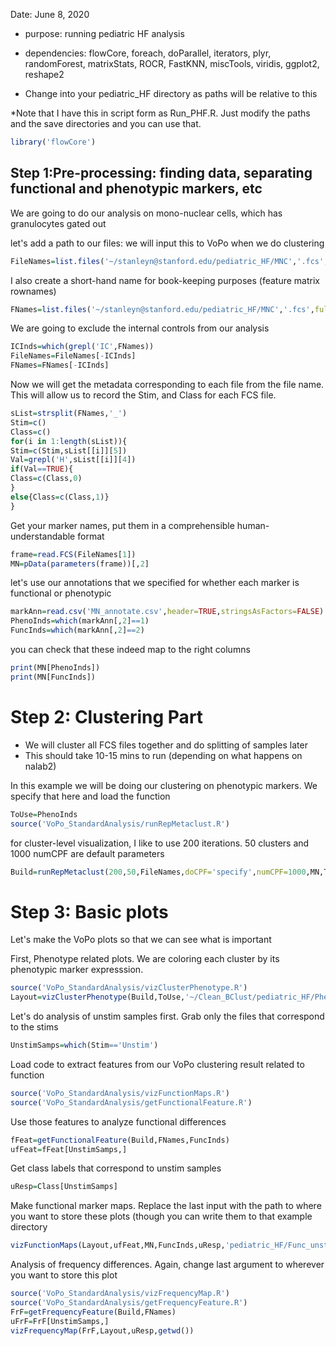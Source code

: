 Date: June 8, 2020

* purpose: running pediatric HF analysis

* dependencies: flowCore, foreach, doParallel, iterators, plyr, randomForest, matrixStats, ROCR, FastKNN, miscTools, viridis, ggplot2, reshape2

* Change into your pediatric_HF directory as paths will be relative to this

*Note that I have this in script form as Run_PHF.R. Just modify the paths and the save directories and you can use that. 

```R
library('flowCore')
```

## Step 1:Pre-processing: finding data, separating functional and phenotypic markers, etc
We are going to do our analysis on mono-nuclear cells, which has granulocytes gated out

let's add a path to our files: we will input this to VoPo when we do clustering

```R
FileNames=list.files('~/stanleyn@stanford.edu/pediatric_HF/MNC','.fcs',full.names=TRUE)
```

I also create a short-hand name for book-keeping purposes (feature matrix rownames)

```R
FNames=list.files('~/stanleyn@stanford.edu/pediatric_HF/MNC','.fcs',full.names=FALSE)
```

We are going to exclude the internal controls from our analysis

```R
ICInds=which(grepl('IC',FNames))
FileNames=FileNames[-ICInds]
FNames=FNames[-ICInds]
```

Now we will get the metadata corresponding to each file from the file name. This will allow us to record the Stim, and Class for each FCS file. 

```R
sList=strsplit(FNames,'_')
Stim=c()
Class=c()
for(i in 1:length(sList)){
Stim=c(Stim,sList[[i]][5])
Val=grepl('H',sList[[i]][4])
if(Val==TRUE){
Class=c(Class,0)
}
else{Class=c(Class,1)}
}
```
Get your marker names, put them in a comprehensible human-understandable format

```R
frame=read.FCS(FileNames[1]) 
MN=pData(parameters(frame))[,2] 
```

let's use our annotations that we specified for whether each marker is functional or phenotypic

```R
markAnn=read.csv('MN_annotate.csv',header=TRUE,stringsAsFactors=FALSE)
PhenoInds=which(markAnn[,2]==1)
FuncInds=which(markAnn[,2]==2)
```

you can check that these indeed map to the right columns
```R
print(MN[PhenoInds])
print(MN[FuncInds])
```

# Step 2: Clustering Part

* We will cluster all FCS files together and do splitting of samples later
* This should take 10-15 mins to run (depending on what happens on nalab2)

In this example we will be doing our clustering on phenotypic markers. We specify that here and load the function

```R
ToUse=PhenoInds
source('VoPo_StandardAnalysis/runRepMetaclust.R')
```
for cluster-level visualization, I like to use 200 iterations. 50 clusters and 1000 numCPF are default parameters

```R
Build=runRepMetaclust(200,50,FileNames,doCPF='specify',numCPF=1000,MN,ToUse,35)
```

# Step 3: Basic plots

Let's make the VoPo plots so that we can see what is important

First, Phenotype related plots. We are coloring each cluster by its phenotypic marker expresssion.  

```R
source('VoPo_StandardAnalysis/vizClusterPhenotype.R')
Layout=vizClusterPhenotype(Build,ToUse,'~/Clean_BClust/pediatric_HF/Phenotype')
```

Let's do analysis of unstim samples first. Grab only the files that correspond to the stims

```R
UnstimSamps=which(Stim=='Unstim')
```

Load code to extract features from our VoPo clustering result related to function

```R
source('VoPo_StandardAnalysis/vizFunctionMaps.R')
source('VoPo_StandardAnalysis/getFunctionalFeature.R')
```

Use those features to analyze functional differences

```R
fFeat=getFunctionalFeature(Build,FNames,FuncInds)
ufFeat=fFeat[UnstimSamps,]
```

Get class labels that correspond to unstim samples

```R
uResp=Class[UnstimSamps]
```

Make functional marker maps. Replace the last input with the path to where you want to store these plots (though you can write them to that example directory

```R
vizFunctionMaps(Layout,ufFeat,MN,FuncInds,uResp,'pediatric_HF/Func_unstim')
```

Analysis of frequency differences. Again, change last argument to wherever you want to store this plot 

```R
source('VoPo_StandardAnalysis/vizFrequencyMap.R')
source('VoPo_StandardAnalysis/getFrequencyFeature.R')
FrF=getFrequencyFeature(Build,FNames)
uFrF=FrF[UnstimSamps,]
vizFrequencyMap(FrF,Layout,uResp,getwd())
```
